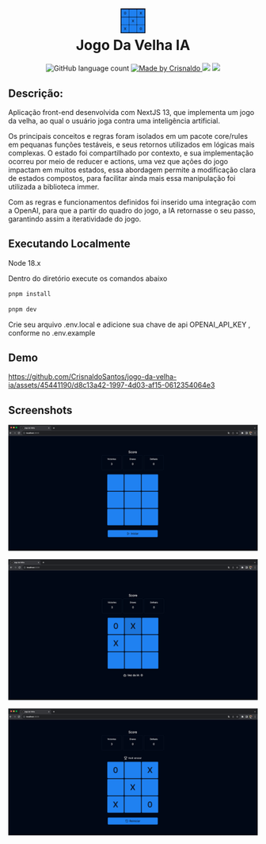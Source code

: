 <h1 align="center">
    <img src=".github/assets/ia.png" width="50px">
    <br/>Jogo Da Velha IA
</h1>

<p align="center">
  <img alt="GitHub language count" src="https://img.shields.io/github/languages/count/CrisnaldoSantos/jogo-da-velha-ia?color=3b82f6"/>
  <a href="https://www.crisnaldocarvalho.com.br">
    <img alt="Made by Crisnaldo" src="https://img.shields.io/badge/made%20by-Crisnaldo Carvalho-3b82f6">
  </a>
  <img src="https://img.shields.io/github/languages/top/CrisnaldoSantos/jogo-da-velha-ia?color=3b82f6">
  <img src="https://img.shields.io/github/package-json/v/CrisnaldoSantos/jogo-da-velha-ia/master?color=3b82f6">
</p>

## Descrição:

Aplicação front-end desenvolvida com NextJS 13, que implementa um jogo da velha, ao qual o usuário joga contra uma inteligência artificial.

Os principais conceitos e regras foram isolados em um pacote core/rules em pequanas funções testáveis, e seus retornos utilizados em lógicas mais complexas. O estado foi compartilhado por contexto, e sua implementação ocorreu por meio de reducer e actions, uma vez que ações do jogo impactam em muitos estados, essa abordagem permite a modificação clara de estados compostos, para facilitar ainda mais essa manipulação foi utilizada a biblioteca immer.

Com as regras e funcionamentos definidos foi inserido uma integração com a OpenAI, para que a partir do quadro do jogo, a IA retornasse o seu passo, garantindo assim a iteratividade do jogo.

## Executando Localmente

Node 18.x

Dentro do diretório execute os comandos abaixo

```bash
pnpm install
```

```bash
pnpm dev
```

Crie seu arquivo .env.local e adicione sua chave de api OPENAI_API_KEY , conforme no .env.example

## Demo

https://github.com/CrisnaldoSantos/jogo-da-velha-ia/assets/45441190/d8c13a42-1997-4d03-af15-0612354064e3

## Screenshots

<p align="center">
    <img src=".github/assets/screen-01.png" width="700px">
</p>

<p align="center">
    <img src=".github/assets/screen-02.png" width="700px">
</p>

<p align="center">
    <img src=".github/assets/screen-03.png" width="700px">
</p>
